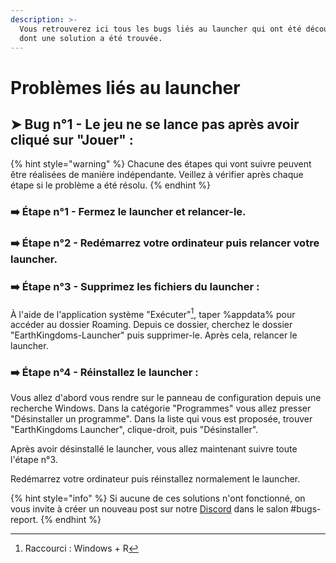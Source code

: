 ```yaml
---
description: >-
  Vous retrouverez ici tous les bugs liés au launcher qui ont été découvert et
  dont une solution a été trouvée.
---
```


# Problèmes liés au launcher

## ➤ Bug n°1 - Le jeu ne se lance pas après avoir cliqué sur "Jouer" :

{% hint style="warning" %}
Chacune des étapes qui vont suivre peuvent être réalisées de manière indépendante. Veillez à vérifier après chaque étape si le problème a été résolu.
{% endhint %}

### ➡️ Étape n°1 - Fermez le launcher et relancer-le.



### ➡️ Étape n°2 - Redémarrez votre ordinateur puis relancer votre launcher.



### ➡️ Étape n°3 - Supprimez les fichiers du launcher :

À l'aide de l'application système "Exécuter"[^1], taper %appdata% pour accéder au dossier Roaming. Depuis ce dossier, cherchez le dossier "EarthKingdoms-Launcher" puis supprimer-le. Après cela, relancer le launcher.

### ➡️ Étape n°4 - Réinstallez le launcher :

Vous allez d'abord vous rendre sur le panneau de configuration depuis une recherche Windows. Dans la catégorie "Programmes" vous allez presser "Désinstaller un programme". Dans la liste qui vous est proposée, trouver "EarthKingdoms Launcher", clique-droit, puis "Désinstaller".

Après avoir désinstallé le launcher, vous allez maintenant suivre toute l'étape n°3.

Redémarrez votre ordinateur puis réinstallez normalement le launcher.

{% hint style="info" %}
Si aucune de ces solutions n'ont fonctionné, on vous invite à créer un nouveau post sur notre [Discord](https://discord.gg/DqMmksNcWJ) dans le salon #bugs-report.
{% endhint %}

[^1]: Raccourci : Windows + R
